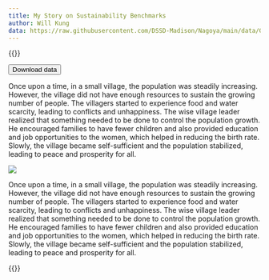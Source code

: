 ```yaml
---
title: My Story on Sustainability Benchmarks
author: Will Kung
data: https://raw.githubusercontent.com/DSSD-Madison/Nagoya/main/data/GeoDS4Bolivia.geojson
---
```


{{<rawhtml>}}

<button type="button">Download data</button>

<p>Once upon a time, in a small village, the population was steadily increasing. However, the village did not have enough resources to sustain the growing number of people. The villagers started to experience food and water scarcity, leading to conflicts and unhappiness. The wise village leader realized that something needed to be done to control the population growth. He encouraged families to have fewer children and also provided education and job opportunities to the women, which helped in reducing the birth rate. Slowly, the village became self-sufficient and the population stabilized, leading to peace and prosperity for all. </p>

<img src = "https://wcs.smartdraw.com/chart/img/basic-bar-graph.png?bn=15100111862"> 

<p>Once upon a time, in a small village, the population was steadily increasing. However, the village did not have enough resources to sustain the growing number of people. The villagers started to experience food and water scarcity, leading to conflicts and unhappiness. The wise village leader realized that something needed to be done to control the population growth. He encouraged families to have fewer children and also provided education and job opportunities to the women, which helped in reducing the birth rate. Slowly, the village became self-sufficient and the population stabilized, leading to peace and prosperity for all. </p>

{{</rawhtml>}}